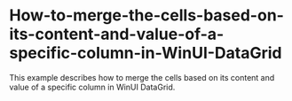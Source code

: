 # How-to-merge-the-cells-based-on-its-content-and-value-of-a-specific-column-in-WinUI-DataGrid
This example describes how to merge the cells based on its content and value of a specific column in WinUI DataGrid.
